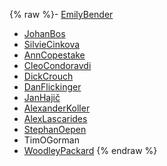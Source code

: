 {% raw %}- [EmilyBender](https://delph-in.github.io/docs/garage/EmilyBender)
- [JohanBos](/JohanBos)
- [SilvieCinkova](/SilvieCinkova)
- [AnnCopestake](https://delph-in.github.io/docs/garage/AnnCopestake)
- [CleoCondoravdi](/CleoCondoravdi)
- [DickCrouch](/DickCrouch)
- [DanFlickinger](https://delph-in.github.io/docs/garage/DanFlickinger)
- [JanHajič](/JanHaji%C4%8D)
- [AlexanderKoller](https://delph-in.github.io/docs/garage/AlexanderKoller)
- [AlexLascarides](https://delph-in.github.io/docs/garage/AlexLascarides)
- [StephanOepen](https://delph-in.github.io/docs/garage/StephanOepen)
- TimOGorman
- [WoodleyPackard](/WoodleyPackard)
<update date omitted for speed>{% endraw %}